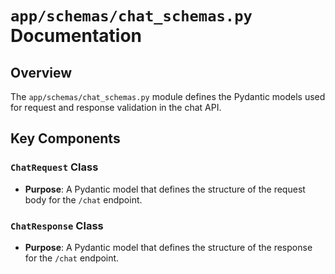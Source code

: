 # `app/schemas/chat_schemas.py` Documentation

## Overview

The `app/schemas/chat_schemas.py` module defines the Pydantic models used for request and response validation in the chat API.

## Key Components

### `ChatRequest` Class
- **Purpose**: A Pydantic model that defines the structure of the request body for the `/chat` endpoint.

### `ChatResponse` Class
- **Purpose**: A Pydantic model that defines the structure of the response for the `/chat` endpoint.
